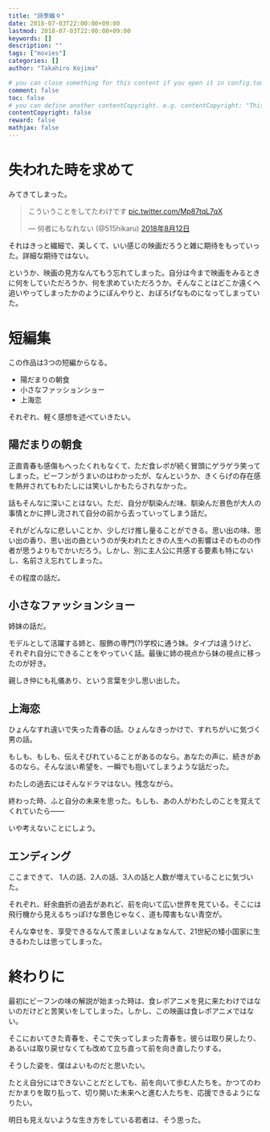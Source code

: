 ```yaml
---
title: "詩季織々"
date: 2018-07-03T22:00:00+09:00
lastmod: 2018-07-03T22:00:00+09:00
keywords: []
description: ""
tags: ["movies"]
categories: []
author: "Takahiro Kojima"

# you can close something for this content if you open it in config.toml.
comment: false
toc: false
# you can define another contentCopyright. e.g. contentCopyright: "This is an another copyright."
contentCopyright: false
reward: false
mathjax: false
---
```


# 失われた時を求めて

みてきてしまった。

<blockquote class="twitter-tweet" data-lang="ja"><p lang="ja" dir="ltr">こういうことをしてたわけです <a href="https://t.co/Mp87tqL7qX">pic.twitter.com/Mp87tqL7qX</a></p>&mdash; 何者にもなれない (@515hikaru) <a href="https://twitter.com/515hikaru/status/1028673735497109504?ref_src=twsrc%5Etfw">2018年8月12日</a></blockquote>
<script async src="https://platform.twitter.com/widgets.js" charset="utf-8"></script>

それはきっと繊細で、美しくて、いい感じの映画だろうと雑に期待をもっていった。詳細な期待ではない。

というか、映画の見方なんてもう忘れてしまった。自分は今まで映画をみるときに何をしていただろうか、何を求めていただろうか。そんなことはどこか遠くへ追いやってしまったかのようにぼんやりと、おぼろげなものになってしまっていた。

# 短編集

この作品は3つの短編からなる。

- 陽だまりの朝食
- 小さなファッションショー
- 上海恋

それぞれ、軽く感想を述べていきたい。

## 陽だまりの朝食

正直青春も感傷もへったくれもなくて、ただ食レポが続く冒頭にゲラゲラ笑ってしまった。ビーフンがうまいのはわかったが、なんというか、きくらげの存在感を熱弁されてもわたしには笑いしかもたらされなかった。

話もそんなに深いことはない。ただ、自分が馴染んだ味、馴染んだ景色が大人の事情とかに押し流されて自分の前から去っていってしまう話だ。

それがどんなに悲しいことか、少しだけ推し量ることができる。思い出の味、思い出の香り、思い出の曲というのが失われたときの人生への影響はそのものの作者が思うよりもでかいだろう。しかし、別に主人公に共感する要素も特にないし、名前さえ忘れてしまった。

その程度の話だ。

## 小さなファッションショー

姉妹の話だ。

モデルとして活躍する姉と、服飾の専門(?)学校に通う妹。タイプは違うけど、それぞれ自分にできることをやっていく話。最後に姉の視点から妹の視点に移ったのが好き。

親しき仲にも礼儀あり、という言葉を少し思い出した。


## 上海恋

ひょんなすれ違いで失った青春の話。ひょんなきっかけで、すれちがいに気づく男の話。

もしも、もしも、伝えそびれていることがあるのなら。あなたの声に、続きがあるのなら。そんな淡い希望を、一瞬でも抱いてしまうような話だった。

わたしの過去にはそんなドラマはない。残念ながら。

終わった時、ふと自分の未来を思った。もしも、あの人がわたしのことを覚えてくれていたら――

いや考えないことにしよう。

## エンディング

ここまできて、 1人の話、2人の話、3人の話と人数が増えていることに気づいた。

それぞれ、紆余曲折の過去があれど、前を向いて広い世界を見ている。そこには飛行機から見えるちっぽけな景色じゃなく、道も障害もない青空が。

そんな幸せを、享受できるなんて羨ましいよなぁなんて、21世紀の矮小国家に生きるわたしは思ってしまった。

# 終わりに

最初にビーフンの味の解説が始まった時は、食レポアニメを見に来たわけではないのだけどと苦笑いをしてしまった。しかし、この映画は食レポアニメではない。

そこにおいてきた青春を、そこで失ってしまった青春を。彼らは取り戻したり、あるいは取り戻せなくても改めて立ち直って前を向き直したりする。

そうした姿を、僕はよいものだと思いたい。

たとえ自分にはできないことだとしても、前を向いて歩む人たちを。かつてのわだかまりを取り払って、切り開いた未来へと進む人たちを、応援できるようになりたい。

明日も見えないような生き方をしている若者は、そう思った。
